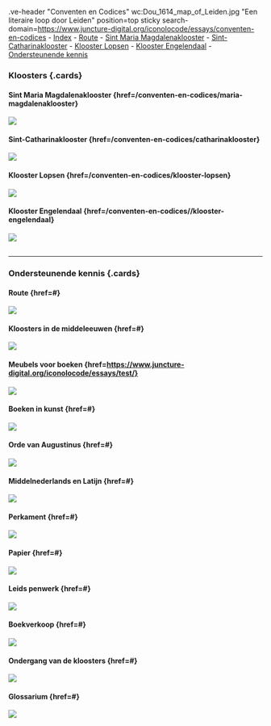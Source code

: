 .ve-header "Conventen en Codices" wc:Dou_1614_map_of_Leiden.jpg "Een literaire loop door Leiden" position=top sticky search-domain=https://www.juncture-digital.org/iconolocode/essays/conventen-en-codices 
    - [Index](/)
    - [Route](/)
    - [Sint Maria Magdalenaklooster](/conventen-en-codices/maria-magdalenaklooster)
    - [Sint-Catharinaklooster](/conventen-en-codices/catharinaklooster)
    - [Klooster Lopsen](/conventen-en-codices/klooster-lopsen)
    - [Klooster Engelendaal](/conventen-en-codices//klooster-engelendaal)
    - [Ondersteunende kennis](/)

### Kloosters {.cards}

#### Sint Maria Magdalenaklooster {href=/conventen-en-codices/maria-magdalenaklooster}
![](https://iiif.juncture-digital.org/thumbnail/gh:iconolocode/media/LTK_336-CC-BY.jpg)

#### Sint-Catharinaklooster {href=/conventen-en-codices/catharinaklooster}
![](https://iiif.juncture-digital.org/thumbnail/gh:iconolocode/media/Csg_135-CC-BY-NC-SA.jpg)

#### Klooster Lopsen {href=/conventen-en-codices/klooster-lopsen}
![](https://images.memorix.nl/lei/thumb/fullsize/e5ac43e8-3b5e-8528-a82b-62fee58d0836.jpg)

#### Klooster Engelendaal {href=/conventen-en-codices//klooster-engelendaal}
![](https://www.alvin-portal.org/alvin/attachment/record/alvin-record:14542/ATTACHMENT-0015)

##
---

### Ondersteunende kennis {.cards}

#### Route {href=#}
![](https://iiif.juncture-digital.org/thumbnail/wc:)

#### Kloosters in de middeleeuwen {href=#}
![](https://iiif.juncture-digital.org/thumbnail/wc:)

#### Meubels voor boeken {href=https://www.juncture-digital.org/iconolocode/essays/test/}
![](https://iiif.juncture-digital.org/thumbnail/gh:iconolocode/media/Lessenaar_thumbnail-CC0.jpg)

#### Boeken in kunst {href=#}
![](https://iiif.juncture-digital.org/thumbnail/wc:)

#### Orde van Augustinus {href=#}
![](https://iiif.juncture-digital.org/thumbnail/wc:)

#### Middelnederlands en Latijn {href=#}
![](https://iiif.juncture-digital.org/thumbnail/wc:)

#### Perkament {href=#}
![](https://iiif.juncture-digital.org/thumbnail/wc:)

#### Papier {href=#}
![](https://iiif.juncture-digital.org/thumbnail/wc:)

#### Leids penwerk {href=#}
![](https://iiif.juncture-digital.org/thumbnail/wc:)

#### Boekverkoop {href=#}
![](https://iiif.juncture-digital.org/thumbnail/wc:)

#### Ondergang van de kloosters {href=#}
![](https://iiif.juncture-digital.org/thumbnail/wc:)

#### Glossarium {href=#}
![](https://iiif.juncture-digital.org/thumbnail/wc:)


